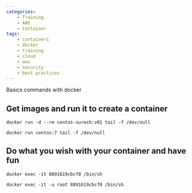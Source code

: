 ```yaml
---
categories:
    - Training
    - AWS
    - Container
tags:
    - containers
    - docker
    - training
    - cloud
    - aws
    - security
    - best practices
---
```


Basics commands with docker

## Get images and run it to create a container

    docker run -d --rm centos-suresh:v01 tail -f /dev/null

    docker run centos:7 tail -f /dev/null


## Do what you wish with your container and have fun

    docker exec -it 8891619cbcf0 /bin/sh

    docker exec -it -u root 8891619cbcf0 /bin/sh

